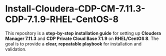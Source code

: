 # Install-Cloudera-CDP-CM-7.11.3-CDP-7.1.9-RHEL-CentOS-8
This repository is a **step-by-step installation guide** for setting up **Cloudera Manager 7.11.3** and **CDP Private Cloud Base 7.1.9** on **RHEL/CentOS 8**.   The goal is to provide a **clear, repeatable playbook** for installation and validation.
